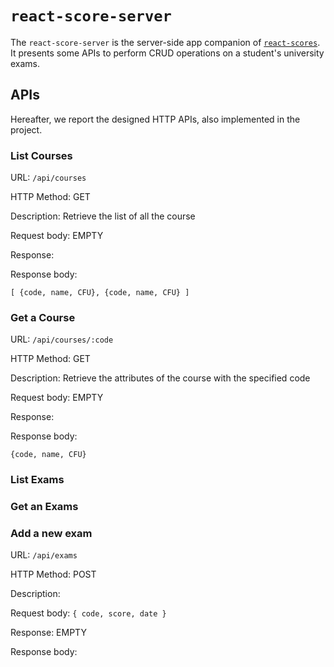 # `react-score-server`

The `react-score-server` is the server-side app companion of [`react-scores`](https://github.com/polito-wa1-aw1-2021/react-scores). It presents some APIs to perform CRUD operations on a student's university exams.

## APIs
Hereafter, we report the designed HTTP APIs, also implemented in the project.

### List Courses

URL: `/api/courses`

HTTP Method: GET

Description: Retrieve the list of all the course

Request body: EMPTY

Response: 

Response body:
```
[ {code, name, CFU}, {code, name, CFU} ]
```

### Get a Course

URL: `/api/courses/:code`

HTTP Method: GET

Description: Retrieve the attributes of the course with the specified code

Request body: EMPTY

Response: 

Response body:
```
{code, name, CFU}
```

### List Exams

### Get an Exams

### Add a new exam

URL: `/api/exams`

HTTP Method: POST

Description: 

Request body: `{ code, score, date }`

Response: EMPTY

Response body:
